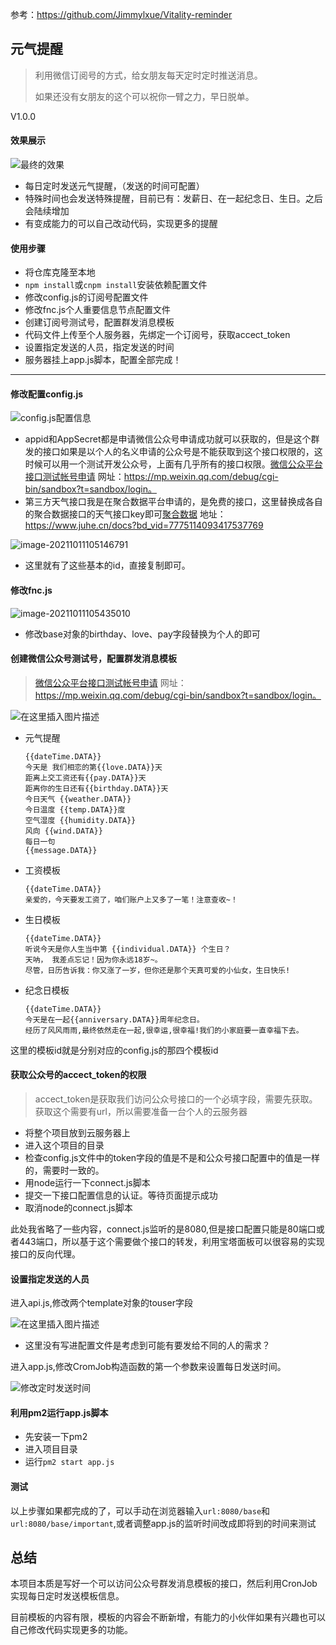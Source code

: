 参考：https://github.com/Jimmylxue/Vitality-reminder

## 元气提醒

> 利用微信订阅号的方式，给女朋友每天定时定时推送消息。
>
> 如果还没有女朋友的这个可以祝你一臂之力，早日脱单。

V1.0.0

#### 效果展示

![最终的效果](https://img-blog.csdnimg.cn/94a6b22e8899464dbdfbaf11ba7ca675.jpg?x-oss-process=image/watermark,type_ZHJvaWRzYW5zZmFsbGJhY2s,shadow_50,text_Q1NETiBASmltbXnpm6rpm6o=,size_20,color_FFFFFF,t_70,g_se,x_16)

- 每日定时发送元气提醒，（发送的时间可配置）
- 特殊时间也会发送特殊提醒，目前已有：发薪日、在一起纪念日、生日。之后会陆续增加
- 有变成能力的可以自己改动代码，实现更多的提醒

#### 使用步骤

- 将仓库克隆至本地
- `npm install`或`cnpm install`安装依赖配置文件
- 修改config.js的订阅号配置文件
- 修改fnc.js个人重要信息节点配置文件
- 创建订阅号测试号，配置群发消息模板
- 代码文件上传至个人服务器，先绑定一个订阅号，获取accect_token
- 设置指定发送的人员，指定发送的时间
- 服务器挂上app.js脚本，配置全部完成！

***

#### 修改配置config.js

![config.js配置信息](https://img-blog.csdnimg.cn/853858be1d8549de803ac820ceee0224.png?x-oss-process=image/watermark,type_ZHJvaWRzYW5zZmFsbGJhY2s,shadow_50,text_Q1NETiBASmltbXnpm6rpm6o=,size_20,color_FFFFFF,t_70,g_se,x_16)

- appid和AppSecret都是申请微信公众号申请成功就可以获取的，但是这个群发的接口如果是以个人的名义申请的公众号是不能获取到这个接口权限的，这时候可以用一个测试开发公众号，上面有几乎所有的接口权限。[微信公众平台接口测试帐号申请](https://mp.weixin.qq.com/debug/cgi-bin/sandbox?t=sandbox/login) 网址：https://mp.weixin.qq.com/debug/cgi-bin/sandbox?t=sandbox/login。
- 第三方天气接口我是在聚合数据平台申请的，是免费的接口，这里替换成各自的聚合数据接口的天气接口key即可[聚合数据](https://www.juhe.cn/docs?bd_vid=7775114093417537769) 地址：https://www.juhe.cn/docs?bd_vid=7775114093417537769

![image-20211011105146791](C:\Users\Jimmy\AppData\Roaming\Typora\typora-user-images\image-20211011105146791.png)

- 这里就有了这些基本的id，直接复制即可。

#### 修改fnc.js

![image-20211011105435010](C:\Users\Jimmy\AppData\Roaming\Typora\typora-user-images\image-20211011105435010.png)

- 修改base对象的birthday、love、pay字段替换为个人的即可

#### 创建微信公众号测试号，配置群发消息模板

> [微信公众平台接口测试帐号申请](https://mp.weixin.qq.com/debug/cgi-bin/sandbox?t=sandbox/login) 网址：https://mp.weixin.qq.com/debug/cgi-bin/sandbox?t=sandbox/login。

![在这里插入图片描述](https://img-blog.csdnimg.cn/6994ad19e0e149f686517817d00c82fb.png?x-oss-process=image/watermark,type_ZHJvaWRzYW5zZmFsbGJhY2s,shadow_50,text_Q1NETiBASmltbXnpm6rpm6o=,size_20,color_FFFFFF,t_70,g_se,x_16)

- 元气提醒

  ```
  {{dateTime.DATA}} 
  今天是 我们相恋的第{{love.DATA}}天 
  距离上交工资还有{{pay.DATA}}天 
  距离你的生日还有{{birthday.DATA}}天 
  今日天气 {{weather.DATA}} 
  今日温度 {{temp.DATA}}度 
  空气湿度 {{humidity.DATA}} 
  风向 {{wind.DATA}} 
  每日一句 
  {{message.DATA}}
  ```

- 工资模板

  ```
  {{dateTime.DATA}} 
  亲爱的，今天要发工资了，咱们账户上又多了一笔！注意查收~！
  ```

- 生日模板

  ```
  {{dateTime.DATA}} 
  听说今天是你人生当中第 {{individual.DATA}} 个生日？
  天呐， 我差点忘记！因为你永远18岁~。 
  尽管，日历告诉我：你又涨了一岁，但你还是那个天真可爱的小仙女，生日快乐!
  ```

- 纪念日模板

  ```
  {{dateTime.DATA}} 
  今天是在一起{{anniversary.DATA}}周年纪念日。 
  经历了风风雨雨,最终依然走在一起,很幸运,很幸福!我们的小家庭要一直幸福下去。
  ```

这里的模板id就是分别对应的config.js的那四个模板id

#### 获取公众号的accect_token的权限

> accect_token是获取我们访问公众号接口的一个必填字段，需要先获取。获取这个需要有url，所以需要准备一台个人的云服务器

- 将整个项目放到云服务器上
- 进入这个项目的目录
- 检查config.js文件中的token字段的值是不是和公众号接口配置中的值是一样的，需要时一致的。
- 用node运行一下connect.js脚本
- 提交一下接口配置信息的认证。等待页面提示成功
- 取消node的connect.js脚本

此处我省略了一些内容，connect.js监听的是8080,但是接口配置只能是80端口或者443端口，所以基于这个需要做个接口的转发，利用宝塔面板可以很容易的实现接口的反向代理。

#### 设置指定发送的人员

进入api.js,修改两个template对象的touser字段

![在这里插入图片描述](https://img-blog.csdnimg.cn/6095e2807d7741dfb3fced2e5845e12c.png?x-oss-process=image/watermark,type_ZHJvaWRzYW5zZmFsbGJhY2s,shadow_50,text_Q1NETiBASmltbXnpm6rpm6o=,size_20,color_FFFFFF,t_70,g_se,x_16)

- 这里没有写进配置文件是考虑到可能有要发给不同的人的需求？

进入app.js,修改CromJob构造函数的第一个参数来设置每日发送时间。

![修改定时发送时间](https://img-blog.csdnimg.cn/08f716dee601488689d3841b44196a5d.png?x-oss-process=image/watermark,type_ZHJvaWRzYW5zZmFsbGJhY2s,shadow_50,text_Q1NETiBASmltbXnpm6rpm6o=,size_20,color_FFFFFF,t_70,g_se,x_16)

#### 利用pm2运行app.js脚本

- 先安装一下pm2
- 进入项目目录
- 运行`pm2 start app.js`

#### 测试

以上步骤如果都完成的了，可以手动在浏览器输入`url:8080/base`和`url:8080/base/important`,或者调整app.js的监听时间改成即将到的时间来测试

## 总结

本项目本质是写好一个可以访问公众号群发消息模板的接口，然后利用CronJob实现每日定时发送模板信息。

目前模板的内容有限，模板的内容会不断新增，有能力的小伙伴如果有兴趣也可以自己修改代码实现更多的功能。

